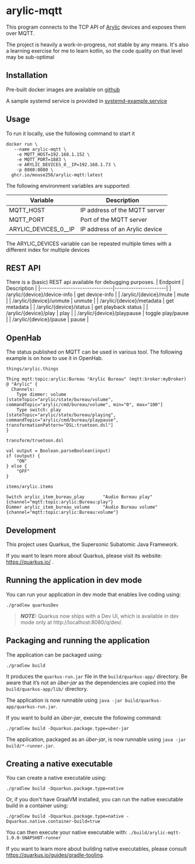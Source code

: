# arylic-mqtt

This program connects to the TCP API of [Arylic](https://www.arylic.com) devices and exposes them over MQTT.

The project is heavily a work-in-progress, not stable by any means.
It's also a learning exercise for me to learn kotlin, so the code quality on that
level may be sub-optimal

## Installation
Pre-built docker images are available on [github](https://github.com/mouse256/arylic-mqtt/pkgs/container/arylic-mqtt)

A sample systemd service is provided in [systemd-example.service](src/main/docker/systemd-example.service)

## Usage
To run it locally, use the following command to start it
```
docker run \
   --name arylic-mqtt \
	-e MQTT_HOST=192.168.1.152 \
	-e MQTT_PORT=1883 \
	-e ARYLIC_DEVICES_0__IP=192.168.1.73 \
	-p 8080:8080 \
  ghcr.io/mouse256/arylic-mqtt:latest
```
The following environment variables are supported:

| Variable               | Description                     |
|------------------------|---------------------------------|
| MQTT_HOST              | IP address of the MQTT server   |
| MQTT_PORT              | Port of the MQTT server         | 
| ARYLIC_DEVICES_0__IP   | IP address of an Arylic device  |

The ARYLIC_DEVICES variable can be repeated multiple times with a different index for multiple devices

## REST API
There is a (basic) REST api available for debugging purposes.
| Endpoint                      | Description          |
|-------------------------------|----------------------|
| /arylic/{device}/device-info  | get device-info      |
| /arylic/{device}/mute         | mute                 |
| /arylic/{device}/unmute       | unmute               |
| /arylic/{device}/metadata     | get metadata         |
| /arylic/{device}/status       | get playback status  |
| /arylic/{device}/play         | play                 |
| /arylic/{device}/playpause    | toggle play/pause    |
| /arylic/{device}/pause        | pause                |

## OpenHab

The status published on MQTT can be used in various tool. The following example is on how to use it in OpenHab.

`things/arylic.things`
```
Thing mqtt:topic:arylic:Bureau "Arylic Bureau" (mqtt:broker:myBroker) @ "Arylic" {
  Channels:
    Type dimmer: volume       [stateTopic="arylic/state/bureau/volume",  commandTopic="arylic/cmd/bureau/volume", min="0", max="100"]
    Type switch: play         [stateTopic="arylic/state/bureau/playing", commandTopic="arylic/cmd/bureau/playpause", transformationPattern="DSL:truetoon.dsl"]
}
```

`transform/truetoon.dsl`
```
val output = Boolean.parseBoolean(input)
if (output) {
    "ON"
} else {
    "OFF"
}
```

`items/arylic.items`
```
Switch arylic_item_bureau_play       "Audio Bureau play"       {channel="mqtt:topic:arylic:Bureau:play"}
Dimmer arylic_item_bureau_volume     "Audio Bureau volume"     {channel="mqtt:topic:arylic:Bureau:volume"}
```

## Development

This project uses Quarkus, the Supersonic Subatomic Java Framework.

If you want to learn more about Quarkus, please visit its website: https://quarkus.io/ .

## Running the application in dev mode

You can run your application in dev mode that enables live coding using:
```shell script
./gradlew quarkusDev
```

> **_NOTE:_**  Quarkus now ships with a Dev UI, which is available in dev mode only at http://localhost:8080/q/dev/.

## Packaging and running the application

The application can be packaged using:
```shell script
./gradlew build
```
It produces the `quarkus-run.jar` file in the `build/quarkus-app/` directory.
Be aware that it’s not an _über-jar_ as the dependencies are copied into the `build/quarkus-app/lib/` directory.

The application is now runnable using `java -jar build/quarkus-app/quarkus-run.jar`.

If you want to build an _über-jar_, execute the following command:
```shell script
./gradlew build -Dquarkus.package.type=uber-jar
```

The application, packaged as an _über-jar_, is now runnable using `java -jar build/*-runner.jar`.

## Creating a native executable

You can create a native executable using: 
```shell script
./gradlew build -Dquarkus.package.type=native
```

Or, if you don't have GraalVM installed, you can run the native executable build in a container using: 
```shell script
./gradlew build -Dquarkus.package.type=native -Dquarkus.native.container-build=true
```

You can then execute your native executable with: `./build/arylic-mqtt-1.0.0-SNAPSHOT-runner`

If you want to learn more about building native executables, please consult https://quarkus.io/guides/gradle-tooling.

